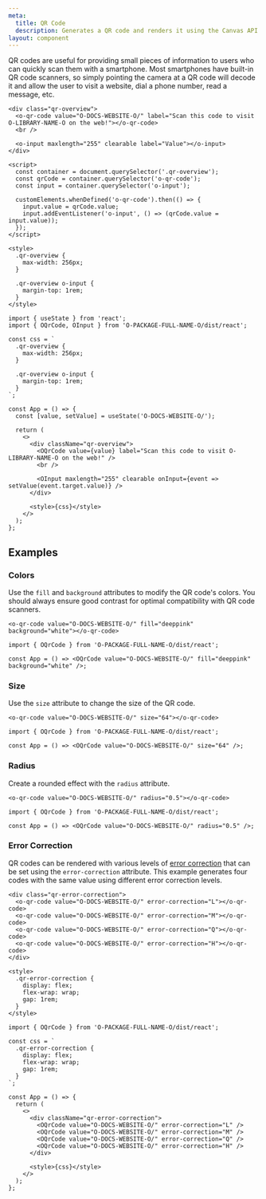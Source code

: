 ```yaml
---
meta:
  title: QR Code
  description: Generates a QR code and renders it using the Canvas API.
layout: component
---
```


QR codes are useful for providing small pieces of information to users who can quickly scan them with a smartphone. Most smartphones have built-in QR code scanners, so simply pointing the camera at a QR code will decode it and allow the user to visit a website, dial a phone number, read a message, etc.

```html:preview
<div class="qr-overview">
  <o-qr-code value="O-DOCS-WEBSITE-O/" label="Scan this code to visit O-LIBRARY-NAME-O on the web!"></o-qr-code>
  <br />

  <o-input maxlength="255" clearable label="Value"></o-input>
</div>

<script>
  const container = document.querySelector('.qr-overview');
  const qrCode = container.querySelector('o-qr-code');
  const input = container.querySelector('o-input');

  customElements.whenDefined('o-qr-code').then(() => {
    input.value = qrCode.value;
    input.addEventListener('o-input', () => (qrCode.value = input.value));
  });
</script>

<style>
  .qr-overview {
    max-width: 256px;
  }

  .qr-overview o-input {
    margin-top: 1rem;
  }
</style>
```

```jsx:react
import { useState } from 'react';
import { OQrCode, OInput } from 'O-PACKAGE-FULL-NAME-O/dist/react';

const css = `
  .qr-overview {
    max-width: 256px;
  }

  .qr-overview o-input {
    margin-top: 1rem;
  }
`;

const App = () => {
  const [value, setValue] = useState('O-DOCS-WEBSITE-O/');

  return (
    <>
      <div className="qr-overview">
        <OQrCode value={value} label="Scan this code to visit O-LIBRARY-NAME-O on the web!" />
        <br />

        <OInput maxlength="255" clearable onInput={event => setValue(event.target.value)} />
      </div>

      <style>{css}</style>
    </>
  );
};
```

## Examples

### Colors

Use the `fill` and `background` attributes to modify the QR code's colors. You should always ensure good contrast for optimal compatibility with QR code scanners.

```html:preview
<o-qr-code value="O-DOCS-WEBSITE-O/" fill="deeppink" background="white"></o-qr-code>
```

```jsx:react
import { OQrCode } from 'O-PACKAGE-FULL-NAME-O/dist/react';

const App = () => <OQrCode value="O-DOCS-WEBSITE-O/" fill="deeppink" background="white" />;
```

### Size

Use the `size` attribute to change the size of the QR code.

```html:preview
<o-qr-code value="O-DOCS-WEBSITE-O/" size="64"></o-qr-code>
```

```jsx:react
import { OQrCode } from 'O-PACKAGE-FULL-NAME-O/dist/react';

const App = () => <OQrCode value="O-DOCS-WEBSITE-O/" size="64" />;
```

### Radius

Create a rounded effect with the `radius` attribute.

```html:preview
<o-qr-code value="O-DOCS-WEBSITE-O/" radius="0.5"></o-qr-code>
```

```jsx:react
import { OQrCode } from 'O-PACKAGE-FULL-NAME-O/dist/react';

const App = () => <OQrCode value="O-DOCS-WEBSITE-O/" radius="0.5" />;
```

### Error Correction

QR codes can be rendered with various levels of [error correction](https://www.qrcode.com/en/about/error_correction.html) that can be set using the `error-correction` attribute. This example generates four codes with the same value using different error correction levels.

```html:preview
<div class="qr-error-correction">
  <o-qr-code value="O-DOCS-WEBSITE-O/" error-correction="L"></o-qr-code>
  <o-qr-code value="O-DOCS-WEBSITE-O/" error-correction="M"></o-qr-code>
  <o-qr-code value="O-DOCS-WEBSITE-O/" error-correction="Q"></o-qr-code>
  <o-qr-code value="O-DOCS-WEBSITE-O/" error-correction="H"></o-qr-code>
</div>

<style>
  .qr-error-correction {
    display: flex;
    flex-wrap: wrap;
    gap: 1rem;
  }
</style>
```

```jsx:react
import { OQrCode } from 'O-PACKAGE-FULL-NAME-O/dist/react';

const css = `
  .qr-error-correction {
    display: flex;
    flex-wrap: wrap;
    gap: 1rem;
  }
`;

const App = () => {
  return (
    <>
      <div className="qr-error-correction">
        <OQrCode value="O-DOCS-WEBSITE-O/" error-correction="L" />
        <OQrCode value="O-DOCS-WEBSITE-O/" error-correction="M" />
        <OQrCode value="O-DOCS-WEBSITE-O/" error-correction="Q" />
        <OQrCode value="O-DOCS-WEBSITE-O/" error-correction="H" />
      </div>

      <style>{css}</style>
    </>
  );
};
```
